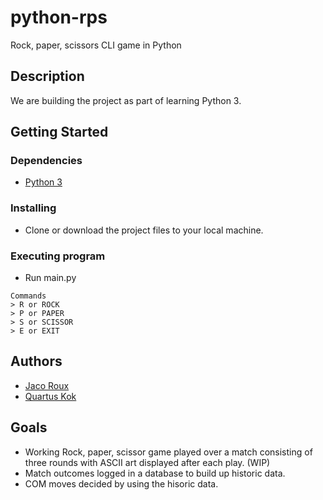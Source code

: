 # python-rps

Rock, paper, scissors CLI game in Python

## Description

We are building the project as part of learning Python 3.

## Getting Started

### Dependencies

* [Python 3](https://www.python.org/)

### Installing

* Clone or download the project files to your local machine. 

### Executing program

* Run main.py
```
Commands
> R or ROCK
> P or PAPER
> S or SCISSOR
> E or EXIT
```

## Authors

* [Jaco Roux](https://github.com/pjjroux)
* [Quartus Kok](https://github.com/qkok)

## Goals

* Working Rock, paper, scissor game played over a match consisting of three rounds with ASCII art displayed after each play. (WIP)
* Match outcomes logged in a database to build up historic data.
* COM moves decided by using the hisoric data.
